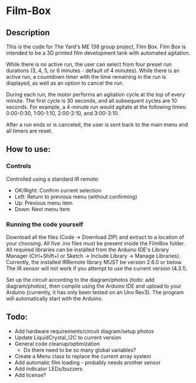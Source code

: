 # Film-Box

## Description
This is the code for The Yard's ME 138 group project, Film Box. Film Box is intended to be a 3D printed film development tank with automated agitation.

While there is no active run, the user can select from four preset run durations (3, 4, 5, or 6 minutes - default of 4 minutes). While there is an active run, a countdown timer with the time remaining in the run is displayed, as well as an option to cancel the run.

During each run, the motor performs an agitation cycle at the top of every minute. The first cycle is 30 seconds, and all subsequent cycles are 10 seconds. For example, a 4-minute run would agitate at the following times: 0:00-0:30, 1:00-1:10, 2:00-2:10, and 3:00-3:10.

After a run ends or is canceled, the user is sent back to the main menu and all timers are reset.

## How to use:
### Controls
Controlled using a standard IR remote:
- OK/Right: Confirm current selection
- Left: Return to previous menu (without confirming)
- Up: Previous menu item
- Down: Next menu item
### Running the code yourself
Download all the files (Code -> Download ZIP) and extract to a location of your choosing. All five .ino files must be present inside the FilmBox folder. All required libraries can be installed from the Arduino IDE's Library Manager (Ctrl+Shift+I or Sketch -> Include Library -> Manage Libraries). Currently, the installed IRRemote library MUST be version 2.6.0 or below. The IR sensor will not work if you attempt to use the current version (4.3.1).

Set up the circuit according to the diagram/photos (todo: add diagram/photos), then compile using the Arduino IDE and upload to your Arduino (currently, it has only been tested on an Uno Rev3). The program will automatically start with the Arduino.

## Todo:
- Add hardware requirements/circuit diagram/setup photos
- Update LiquidCrystal_I2C to current version
- General code cleanup/optimization
  - Do there need to be so many global variables?
- Create a Menu class to replace the current array system
- Add automatic film loading - probably needs another sensor
- Add indicator LEDs/buzzers
- Add license?
